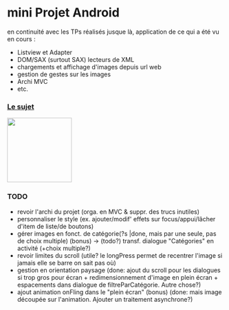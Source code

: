 # mini Projet Android

en continuité avec les TPs réalisés jusque là, application de ce qui a été vu en cours :

- Listview et Adapter
- DOM/SAX (surtout SAX) lecteurs de XML
- chargements et affichage d'images depuis url web
- gestion de gestes sur les images
- Archi MVC
- etc. 

### [Le sujet](https://drive.google.com/file/d/0B6atA2y3UObIUmxXY0RHTWdRRUE/view?usp=sharing)

<img align="center" src="http://crackberry.com/sites/crackberry.com/files/styles/large/public/topic_images/2013/ANDROID.png?itok=xhm7jaxS" height="150" />

### TODO
- revoir l'archi du projet (orga. en MVC & suppr. des trucs inutiles)
- personnaliser le style (ex. ajouter/modif' effets sur focus/appui/lâcher d'item de liste/de boutons)
- gérer images en fonct. de catégorie(?s |done, mais par une seule, pas de choix multiple)  (bonus) -> (todo?) transf. dialogue "Catégories" en activité (+choix multiple?)
- revoir limites du scroll (utile? le longPress permet de recentrer l'image si jamais elle se barre on sait pas où)
- gestion en orientation paysage (done: ajout du scroll pour les dialogues si trop gros pour écran + redimensionnement d'image en plein écran + espacements dans dialogue de filtreParCatégorie. Autre chose?)
- ajout animation onFling dans le "plein écran" (bonus) (done: mais image découpée sur l'animation. Ajouter un traitement asynchrone?)